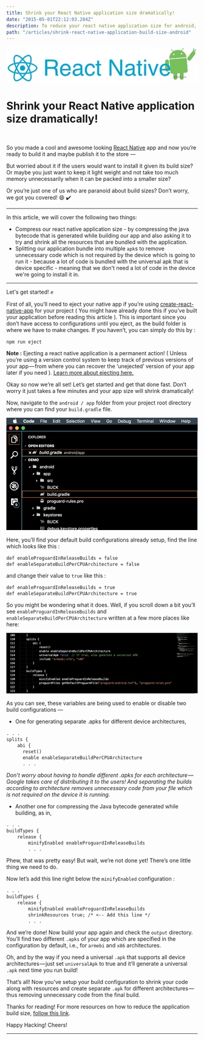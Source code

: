 ```yaml
---
title: Shrink your React Native application size dramatically!
date: "2015-05-01T22:12:03.284Z"
description: To reduce your react native application size for android, first we'll need to eject it if you're using create-react-native-app for your project. After that we'll need to configure the build file to generate compressed android builds.
path: "/articles/shrink-react-native-application-build-size-android"
---
```



![banner](./rn_logo_medium.png)

# Shrink your React Native application size dramatically!

<br/>

So you made a cool and awesome looking [React Native](https://facebook.github.io/react-native/) app and now you’re ready to build it and maybe publish it to the store —

But worried about it if the users would want to install it given its build size? Or maybe you just want to keep it light weight and not take too much memory unnecessarily when it can be packed into a smaller size?

Or you’re just one of us who are paranoid about build sizes? Don’t worry, we got you covered! 😄 ✔️

<hr />

In this article, we will cover the following two things:

* Compress our react native application size - by compressing the java bytecode that is generated while building our app and also asking it to try and shrink all the resources that are bundled with the application.
* Splitting our application bundle into multiple `apk`s to remove unnecessary code which is not required by the device which is going to run it - because a lot of code is bundled with the universal apk that is device specific - meaning that we don't need a lot of code in the device we're going to install it in.

<hr />

Let's get started! ✊

First of all, you’ll need to eject your native app if you’re using [create-react-native-app](https://github.com/react-community/create-react-native-app) for your project ( You might have already done this if you’ve built your application before reading this article ). This is important since you don’t have access to configurations until you eject, as the build folder is where we have to make changes. If you haven’t, you can simply do this by :

```
npm run eject
```

**Note :** Ejecting a react native application is a permanent action! ( Unless you’re using a version control system to keep track of previous versions of your app — from where you can recover the ‘unejected’ version of your app later if you need ). [Learn more about ejecting here.](https://github.com/react-community/create-react-native-app/blob/master/EJECTING.md")

Okay so now we’re all set! Let’s get started and get that done fast. Don’t worry it just takes a few minutes and your app size will shrink dramatically!

Now, navigate to the `android / app` folder from your project root directory where you can find your `build.gradle` file.

![post](./rrnas-1.png)

Here, you’ll find your default build configurations already setup, find the line which looks like this :

```
def enableProguardInReleaseBuilds = false
def enableSeparateBuildPerCPUArchitecture = false
```

and change their value to `true` like this :

```
def enableProguardInReleaseBuilds = true
def enableSeparateBuildPerCPUArchitecture = true
```

So you might be wondering what it does. Well, if you scroll down a bit you’ll see `enableProguardInReleaseBuilds` and `enableSeparateBuildPerCPUArchitecture` written at a few more places like here:

![post](./rrnas-2.png)

As you can see, these variables are being used to enable or disable two build configurations —

* One for generating separate .apks for different device architectures,

```
. . .
splits {
    abi {
      reset()
      enable enableSeparateBuildPerCPUArchitecture
      . . .
```

*Don’t worry about having to handle different .apks for each architecture — Google takes care of distributing it to the users! And separating the builds according to architecture removes unnecessary code from your file which is not required on the device it is running.*

* Another one for compressing the Java bytecode generated while building, as in,

```
. . .
buildTypes {
    release {
        minifyEnabled enableProguardInReleaseBuilds
        . . .
```

Phew, that was pretty easy! But wait, we’re not done yet! There’s one little thing we need to do.

Now let’s add this line right below the `minifyEnabled` configuration :

```
. . .
buildTypes {
    release {
        minifyEnabled enableProguardInReleaseBuilds
        shrinkResources true; /* <-- Add this line */
        . . .
```

And we’re done! Now build your app again and check the `output` directory. You’ll find two different `.apks` of your app which are specified in the configuration by default, i.e., for `armebi` and `x86` architectures.

Oh, and by the way if you need a universal `.apk` that supports all device architectures — just set `universalApk` to true and it’ll generate a universal `.apk` next time you run build!

That’s all! Now you’ve setup your build configuration to shrink your code along with resources and create separate `.apk` for different architectures — thus removing unnecessary code from the final build.

Thanks for reading! For more resources on how to reduce the application build size, [follow this link](https://developer.android.com/studio/build/shrink-code).

Happy Hacking! Cheers!

<hr />